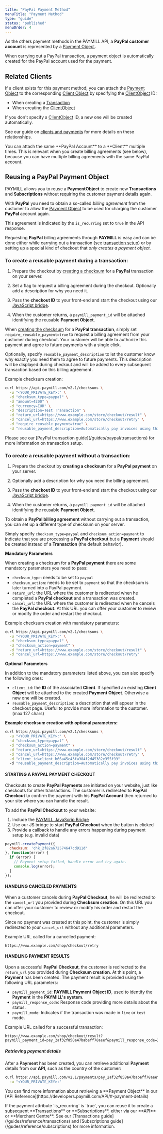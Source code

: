 ```yaml
---
title: "PayPal Payment Method"
menuTitle: "Payment Method"
type: "guide"
status: "published"
menuOrder: 4
---
```


As the others payment methods in the PAYMILL API, a **PayPal customer account** is represented by a [Payment Object](https://developers.paymill.com/API/#-payment-object-for-paypal).

When carrying out a PayPal transaction, a payment object is automatically created for the PayPal account used for the payment.


## Related Clients

If a client exists for this payment method, you can attach the [Payment Object](https://developers.paymill.com/API/#-payment-object-for-paypal) to the corresponding [Client Object](https://developers.paymill.com/API/#-client-object) by specifying the [ClientObject](https://developers.paymill.com/API/#-client-object) ID:

- When creating a [Transaction](https://developers.paymill.com/API/#-transaction-object)
- When creating the [ClientObject](https://developers.paymill.com/API/#-client-object)


If you don't specify a [ClientObject](https://developers.paymill.com/API/#-client-object) ID, a new one will be created automatically.

See our guide on [clients and payments](https://developers.paymill.com/guides/reference/clients-payments.html) for more details on these relationships.

<p class="info">
You can attach the same **PayPal Account** to a **Client** multiple times. This is relevant when you create billing agreements (see below), because you can have multiple billing agreements with the same PayPal account.
</p>


## Reusing a PayPal Payment Object

PAYMILL allows you to reuse a **PaymentObject** to create new **Transactions** and **Subscriptions** without requiring the customer payment details again.

With **PayPal** you need to obtain a so-called *billing agreement* from the customer to allow the [Payment Object](https://developers.paymill.com/API/#-payment-object-for-paypal) to be used for charging the customer **PayPal** account again.

This agreement is indicated by the `is_recurring` set to `true` in the API response.

Requesting **PayPal** billing agreements through **PAYMILL** is easy and can be done either while carrying out a transaction (see [transaction setup](https://developers.paymill.com/guides/paypal/transactions#transaction-setup)) or by setting up a special kind of checkout that *only creates a payment object*.


### To create a reusable payment **during** a transaction:

1. Prepare the checkout by [creating a checksum](/guides/paypal/transactions#creating-a-checksum) for a **PayPal** transaction on your server.

2. Set a flag to request a billing agreement during the checkout. Optionally add a description for why you need it.

3. Pass the **checkout ID** to your front-end and start the checkout using our [JavaScript bridge](https://developers.paymill.com/guides/reference/bridge).

4. When the customer returns, a `paymill_payment_id` will be attached identifying the reusable **Payment Object**.


When [creating the checksum](/guides/paypal/transactions#creating-a-checksum) for a **PayPal transaction**, simply set `require_reusable_payment=true` to request a billing agreement from your customer during checkout.
Your customer will be able to authorize this payment and agree to future payments with a single click.

Optionally, specify `reusable_payment_description` to let the customer know why exactly you need them to agree to future payments.
This description will be displayed during checkout and will be added to every subsequent transaction based on this billing agreement.

Example checksum creation:

```bash
curl https://api.paymill.com/v2.1/checksums \
  -u "<YOUR_PRIVATE_KEY>:" \
  -d "checksum_type=paypal" \
  -d "amount=4200" \
  -d "currency=EUR" \
  -d "description=Test Transaction" \
  -d "return_url=https://www.example.com/store/checkout/result" \
  -d "cancel_url=https://www.example.com/store/checkout/retry" \
  -d "require_reusable_payment=true" \
  -d "reusable_payment_description=Automatically pay invoices using this account."
```

<p class="info">
Please see our [PayPal transaction guide](/guides/paypal/transactions) for more information on transaction setup.
</p>


### To create a reusable payment **without** a transaction:

1. Prepare the checkout by **creating a checksum** for a **PayPal payment** on your server.

2. Optionally add a description for why you need the billing agreement.

3. Pass the **checkout ID** to your front-end and start the checkout using our [JavaScript bridge](https://developers.paymill.com/guides/reference/bridge).

4. When the customer returns, a `paymill_payment_id` will be attached identifying the reusable **Payment Object**.


To obtain a **PayPal billing agreement** without carrying out a transaction, you can set up a different type of checksum on your server.

Simply specify `checksum_type=paypal` and `checksum_action=payment` to indicate that you are processing a **PayPal checkout** but a **Payment** should be created instead of a **Transaction** (the default behavior).


**Mandatory Parameters**

When creating a checksum for a **PayPal payment** there are some mandatory parameters you need to pass:

- `checksum_type`: needs to be set to `paypal`
- `checksum_action`: needs to be set to `payment` so that the checksum is later turned into a PayPal payment.
- `return_url`: the URL where the customer is redirected when he completed a **PayPal checkout** and a transaction was created.
- `cancel_url`: the URL where the customer is redirected when he cancels the **PayPal checkout**. At this URL you can offer your customer to review or modify the order and restart the checkout.

Example checksum creation with mandatory parameters:

```bash
curl https://api.paymill.com/v2.1/checksums \
  -u "<YOUR_PRIVATE_KEY>:" \
  -d "checksum_type=paypal" \
  -d "checksum_action=payment" \
  -d "return_url=https://www.example.com/store/checkout/result" \
  -d "cancel_url=https://www.example.com/store/checkout/retry"
```

**Optional Parameters**

In addition to the mandatory parameters listed above, you can also specify the following ones:

- `client_id`: the **ID** of the associated **Client**. If specified an existing **Client Object** will be attached to the created **Payment Object**. Otherwise a new one will be created.
- `reusable_payment_description`: a description that will appear in the checkout page. Useful to provide more information to the customer. (max 127 chars)

**Example checksum creation with optional parameters:**

```bash
curl https://api.paymill.com/v2.1/checksums \
  -u "<YOUR_PRIVATE_KEY>:" \
  -d "checksum_type=paypal" \
  -d "checksum_action=payment" \
  -d "return_url=https://www.example.com/store/checkout/result" \
  -d "cancel_url=https://www.example.com/store/checkout/retry" \
  -d "client_id=client_b66a45c43fa384f2d45382e355f99"
  -d "reusable_payment_description=Automatically pay invoices using this account."
```

#### STARTING A PAYPAL PAYMENT CHECKOUT

Checkouts to create **PayPal Payments** are initiated on your website, just like checkouts for other transactions. The customer is redirected to **PayPal Checkout** to confirm the payment with his **PayPal Account** then returned to your site where you can handle the result.

To add the **PayPal Checkout** to your website:

1. Include the [PAYMILL JavaScrip Bridge](https://developers.paymill.com/guides/reference/bridge)
2. Use our JS bridge to start **PayPal Checkout** when the button is clicked
3. Provide a callback to handle any errors happening during payment setup (e.g. invalid data)

```javascript
paymill.createPayment({
  checksum: 'chk_2f82a672574647cd911d'
}, function(error) {
  if (error) {
    // Payment setup failed, handle error and try again.
    console.log(error);
  }
});
```

#### HANDLING CANCELED PAYMENTS

When a customer cancels during **PayPal Checkout**, he will be redirected to the `cancel_url` you provided during **Checksum creation**. On this URL you can offer your customer to review or modify his order and restart the checkout.

Since no payment was created at this point, the customer is simply redirected to your `cancel_url` without any additional parameters.

Example URL called for a cancelled payment:

```http
https://www.example.com/shop/checkout/retry
```

#### HANDLING PAYMENT RESULTS

Upon a successful **PayPal Checkout**, the customer is redirected to the `return_url` you provided during **Checksum creation**. At this point, a **Payment** has been created. The payment result is provided using the following URL parameters:

- `paymill_payment_id`: **PAYMILL Payment Object ID**, used to identify the **Payment** in the **PAYMILL's system**.
- `paymill_response_code`: Response code providing more details about the status.
- `paymill_mode`: Indicates if the transaction was made in `live` or `test` mode.

Example URL called for a successful transaction:

```http
https://www.example.com/shop/checkout/result?paymill_payment_id=pay_2af32f858a47babeff78aeef&paymill_response_code=20000&paymill_mode=test
```

##### Retrieving payment details

After a **Payment** has been created, you can retrieve additional **Payment** details from our **API**, such as the country of the customer:

```bash
curl https://api.paymill.com/v2.1/payments/pay_2af32f858a47babeff78aeef \
  -u "<YOUR_PRIVATE_KEY>:"
```

<p class="info">
You can find more information about retrieving a **Payment Object** in our [API Reference](https://developers.paymill.com/API/#-payment-details)
</p>

<p class="info">
If the payment attribute `is_recurring` is `true`, you can reuse it to create a subsequent **Transactions** or **Subscriptions**, either via our **API** or **Merchant Centre**. See our [Transactions guide](/guides/reference/transactions) and [Subscriptions guide](/gudes/reference/subscriptions) for more information.
</p>

